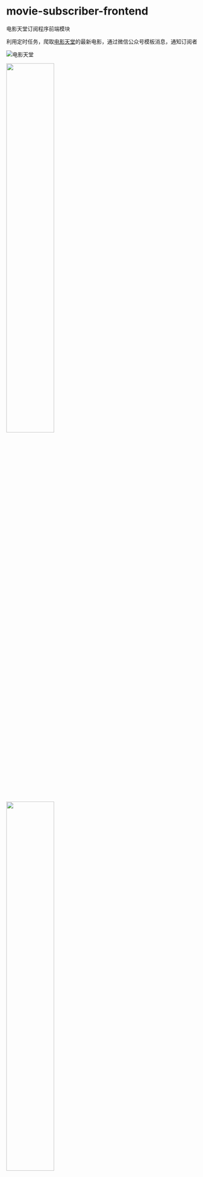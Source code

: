 # movie-subscriber-frontend
电影天堂订阅程序前端模块

利用定时任务，爬取[电影天堂](http://dytt8.net)的最新电影，通过微信公众号模板消息，通知订阅者

![电影天堂](https://img.zouyifeng.xyz//blog/dytt8.png)

<img src="https://img.zouyifeng.xyz//blog/movie-news.png" display="margin: 0 auto; display: block;" width="50%" height="50%">

<img src="https://img.zouyifeng.xyz//blog/movie-news-detail.png" display="margin: 0 auto; display: block;" width="50%" height="50%">